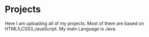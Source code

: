 # Projects
Here I am uploading all of my projects.
Most of them are based on HTML5,CSS3,JavaScript.
My main Language is Java.
